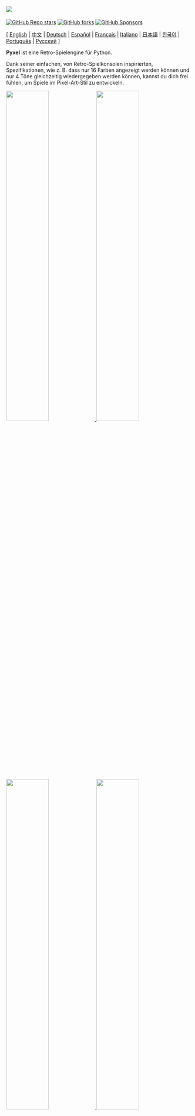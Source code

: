   # <img src="images/pyxel_logo_152x64.png">

[![GitHub Repo stars](https://img.shields.io/github/stars/kitao/pyxel?style=social)](https://github.com/kitao/pyxel)
[![GitHub forks](https://img.shields.io/github/forks/kitao/pyxel?style=social)](https://github.com/kitao/pyxel)
[![GitHub Sponsors](https://img.shields.io/github/sponsors/kitao?label=Sponsor%20me&logo=github%20sponsors&style=social)](https://github.com/sponsors/kitao)

[ [English](../README.md) | [中文](README.cn.md) | [Deutsch](README.de.md) | [Español](README.es.md) | [Français](README.fr.md) | [Italiano](README.it.md) | [日本語](README.ja.md) | [한국어](README.ko.md) | [Português](README.pt.md) | [Русский](README.ru.md) ]

**Pyxel** ist eine Retro-Spielengine für Python.

Dank seiner einfachen, von Retro-Spielkonsolen inspirierten, Spezifikationen, wie z. B. dass nur 16 Farben angezeigt werden können und nur 4 Töne gleichzeitig wiedergegeben werden können, kannst du dich frei fühlen, um Spiele im Pixel-Art-Stil zu entwickeln.

<a href="../pyxel/examples/01_hello_pyxel.py" target="_blank">
<img src="images/01_hello_pyxel.gif" width="48%">
</a>

<a href="../pyxel/examples/02_jump_game.py" target="_blank">
<img src="images/02_jump_game.gif" width="48%">
</a>

<a href="../pyxel/examples/03_draw_api.py" target="_blank">
<img src="images/03_draw_api.gif" width="48%">
</a>

<a href="../pyxel/examples/04_sound_api.py" target="_blank">
<img src="images/04_sound_api.gif" width="48%">
</a>

<a href="images/image_tilemap_editor.gif" target="_blank">
<img src="images/image_tilemap_editor.gif" width="48%">
</a>

<a href="images/sound_music_editor.gif" target="_blank">
<img src="images/sound_music_editor.gif" width="48%">
</a>

Die Spezifikationen von Pyxel beziehen sich auf die genialen [PICO-8](https://www.lexaloffle.com/pico-8.php) und [TIC-80](https://tic.computer/).

Pyxel ist quelloffen und kostenlos zu verwenden. Fang an, ein Retro-Spiel mit Pyxel zu entwickeln!

## Spezifikationen

- Läuft unter Windows, Mac, und Linux
- Programming with Python
- 16 color palette
- 3 Image-Banks in der Größe 256x256
- 256x256 große 8 Tilemaps
- 4 Kanäle mit 64 definierbaren Tönen
- 8 Musikspuren, die beliebige Klänge kombinieren können
- Tastatur-, Maus- und Gamepad-Eingaben
- Bild- und Toneditor

### Farbpalette

<img src="images/05_color_palette.png">

<img src="images/pyxel_palette.png">

## Installationsanleitung

Es gibt zwei Arten von Pyxel, eine Package-Version und eine Standalone-Version.

### Install Packaged Version

Die Package-Version von Pyxel nutzt Pyxel als ein Python Extension Modul.

Empfohlen für diejenigen, die mit der Verwaltung von Python-Paketen mit dem `pip`-Befehl vertraut sind oder die vollwertige Python-Anwendungen entwickeln wollen.

**Windows**

Nach der Installation von [Python3](https://www.python.org/) (Version 3.7 oder höher), führe folgenden Befehl aus:

```sh
pip install -U pyxel
```

**Mac**

Nach der Installation von [Python3](https://www.python.org/) (version 3.7oder höher), führe folgenden Befehl aus:

```sh
pip3 install -U pyxel
```

**Linux**

Nach der Installation des SDL2-Packages (`libsdl2-dev` für Ubuntu), [Python3](https://www.python.org/) (version 3.7 oder höher) und `python3-pip`, führe folgenden Befehl aus:

```sh
sudo pip3 install -U pyxel
```

Wenn das oben genannte nicht funktioniert, versuche Pyxel selber zu kompilieren, indem du die folgenden Schritte befolgst, wofür `cmake` und `rust` installiert werden müssen:

```sh
git clone https://github.com/kitao/pyxel.git
cd pyxel
make clean all
sudo pip3 install .
```

### Installation der Standalone-Version

Die Standalone-Version von Pyxel verwendet Pyxel als eigenständiges Werkzeug, das nicht von Python abhängig ist.

Empfohlen für diejenigen, die einfach mit dem Programmieren beginnen wollen, ohne sich um Python-Einstellungen zu kümmern, oder für diejenigen, die sofort Pyxel-Spiele spielen wollen.

**Windows**

Lade die neueste Version des Windows-Installationsprogramms (`pyxel-[version]-windows-setup.exe`) von der [Download-Seite](https://github.com/kitao/pyxel/releases) herunter.

**Mac**

Nach der Installation von [Homebrew](https://brew.sh/), führe folgenden Befehl aus:

```sh
brew tap kitao/pyxel
brew install pyxel
```

**Linux**

Nach der Installation des SDL2-Packages (`libsdl2-dev` für Ubuntu) und [Homebrew](https://brew.sh/), führe folgenden Befehl aus:

```sh
brew tap kitao/pyxel
brew install pyxel
```

Falls die oben gennanten Schritte nicht funktionieren, versuche die Package-Version selber zu kompilieren.

### Try Pyxel Examples

Nach der Installation von Pyxel kannst du die Beispiele von Pyxel mit dem folgenden Befehl in das aktuelle Verzeichnis kopieren:

```sh
pyxel copy_examples
```

Die zu kopierenden Beispiele lauten wie folgt:

- [01_hello_pyxel.py](../pyxel/examples/01_hello_pyxel.py) - Einfaches Fenster
- [02_jump_game.py](../pyxel/examples/02_jump_game.py) - Spring Spiel mit Pyxel-Ressource-Datei
- [03_draw_api.py](../pyxel/examples/03_draw_api.py) - Demonstration der Zeichen-APIs
- [04_sound_api.py](../pyxel/examples/04_sound_api.py) - Demonstration of Sound-APIs
- [05_color_palette.py](../pyxel/examples/05_color_palette.py) - Farbpalleten Liste
- [06_click_game.py](../pyxel/examples/06_click_game.py) - Maus-Klick-Spiel
- [07_snake.py](../pyxel/examples/07_snake.py) - Snake mit BGM
- [08_triangle_api.py](../pyxel/examples/08_triangle_api.py) - Demonstration of triangle drawing APIs
- [09_shooter.py](../pyxel/examples/09_shooter.py) - Shoot'em up mit Displayübergängen
- [10_platformer.py](../pyxel/examples/10_platformer.py) - Side-Scroller Platform Spiel mit Karte
- [11_offscreen.py](../pyxel/examples/11_offscreen.py) - Offscreen rendering with Image class
- [30SecondsOfDaylight.pyxapp](images/30SecondsOfDaylight.gif) - 1st Pyxel Jam winning game by [Adam](https://twitter.com/helpcomputer0)
- [megaball](images/megaball.gif) - Arcade ball physics game by [Adam](https://twitter.com/helpcomputer0)

Führe eines der Beispiele mit folgendem Befehl aus:

```sh
cd pyxel_examples
pyxel run 01_hello_pyxel.py
pyxel play 30SecondsOfDaylight.pyxapp
```

## Verwendung

### Eine Pyxel-Anwendung erstellen

Nachdem du das Pyxel-Modul in Ihr Python-Skript importiert hast, gib zunächst die Fenstergröße mit der Funktion `init` an und starten dann die Pyxel-Anwendung mit der Funktion `run`.

```python
import pyxel

pyxel.init(160, 120)

def update():
    if pyxel.btnp(pyxel.KEY_Q):
        pyxel.quit()

def draw():
    pyxel.cls(0)
    pyxel.rect(10, 10, 20, 20, 11)

pyxel.run(update, draw)
```

Die Argumente der Funktion `run` sind die `update` Funktion, um jedes Bild zu aktualisieren, und die Funktion `draw`, um den Bildschirm bei Bedarf zu zeichnen.

In einer tatsächlichen Anwendung ist es empfehlenswert, den Pyxel-Code in eine Klasse zu verpacken, wie unten dargestellt:

```python
import pyxel

class App:
    def __init__(self):
        pyxel.init(160, 120)
        self.x = 0
        pyxel.run(self.update, self.draw)

    def update(self):
        self.x = (self.x + 1) % pyxel.width

    def draw(self):
        pyxel.cls(0)
        pyxel.rect(self.x, 0, 8, 8, 9)

App()
```

Es ist auch möglich, einfachen Code zu schreiben, der die Funktionen `show` und `flip` verwendet, um einfache Grafiken und Animationen zu zeichnen.

Die Funktion `show` zeigt das Fenster an und wartet, bis die Taste `Esc` gedrückt wird.

```python
import pyxel

pyxel.init(120, 120)
pyxel.cls(1)
pyxel.circb(60, 60, 40, 7)
pyxel.show()
```

Die Funktion "flip" aktualisiert den Bildschirm einmal.

```python
import pyxel

pyxel.init(120, 80)

while True:
    pyxel.cls(3)
    pyxel.rectb(pyxel.frame_count % 160 - 40, 20, 40, 40, 7)
    pyxel.flip()
```

### Pyxel-Anwendung ausführen

Das erstellte Python-Skript kann mit dem folgenden Befehl ausgeführt werden:

```sh
pyxel run PYTHON_SCRIPT_FILE
```

In der Package-Version kann es wie ein normales Python-Skript ausgeführt werden:

```sh
cd pyxel_examples
python3 PYTHON_SCRIPT_FILE
```

(Für Windows, gib `python` anstatt `python3` ein)

### Shortcuts

Die folgenden Shortcuts können eingegeben werden, während eine Pyxel-Anwendung läuft:

- `Esc`<br>
Schließt die Anwendung
- `Alt(Option)+1`<br>
Speichert einen Screenshot zum Desktop
- `Alt(Option)+2`<br>
Setzt die Startzeit für die Aufnahme des Bildschirmaufzeichnung zurück
- `Alt(Option)+3`<br>
Speichert die Bildschirmaufzeichnung zum Desktop (bis zu 10 Sekunden)
- `Alt(Option)+0`<br>
Umschalten des Leistungsmonitors (fps, Updatezeit und Framezeit)
- `Alt(Option)+Enter`<br>
Fullscreen umschalten

### Wie man eine Ressource erstellt

Der Pyxel Editor kann Bilder und Töne erstellen, die in einer Pyxel-Anwendung verwendet werden.

Starte den Editor mit folgendem Befehl:

```sh
pyxel edit [PYXEL_RESOURCE_FILE]
```

Wenn die angegebene Pyxel-Datei (.pyxres) existiert, wird die Datei geladen, wenn nicht, wird eine neue Datei mit dem angegebenen Namen erstellt. Wenn die Datei nicht angegeben wird, lautet der Name my_resource.pyxres.

Nach dem Start des Pyxel-Editors kann die Datei durch Drag-and-Drop einer anderen Ressourcendatei gewechselt werden. Wenn die Taste ``Strg(Cmd)`` während des Drag-and-Drops gedrückt wird, wird nur der Ressourcentyp (Bild/Tilemap/Sound/Musik), der gerade bearbeitet wird, geladen. Das ermöglicht es, mehrere Ressourcendateien zu einer einzigen zu kombinieren.

Die erstellte Ressourcendatei kann mit der Funktion `load` geladen werden.

Der Pyxel Editor hat die folgenden Bearbeitungsmodi

**Bildeditor:**

Der Modus zum Editieren von Image Banks.

<img src="images/image_editor.gif">

Per Drag-and-Drop einer Bild-Datei (png/gif/jpeg) auf das Bildeditor-Fenster kann das Bild in die aktuell ausgewählte Image-Bank geladen werden.

**Tilemap-Editor:**

Der Modus zum editieren von Tilemaps in welcher Bilder aus der Image Bank in einem Tile-Pattern arrangiert sind.

<img src="images/tilemap_editor.gif">

**Sound-Editor:**

Der Modus um Sounds zu editieren.

<img src="images/sound_editor.gif">

**Musik-Editor:**

Der Modus um Sounds in Wiedergabereihenfolge zu Musik zusammenzufügen.

<img src="images/music_editor.gif">

### Andere Methoden der Ressourcenerstellung

Pyxel-Bilder und Tilemaps können auch mit den folgenden Methoden erstellt werden:

- Erstelle ein Bild aus einer Liste strings mit der `Image.set` Funktion oder der `Tilemap.set` Funktion.
- Lade eine Bild-Datei (png/gif/jpeg) in die Pyxel-Palette mit der `Image.load` Funktion.

Pyxel-Sounds können auch mit der folgenden Methode erstellt werden:

- Erstelle einen Sound aus einem String mit der `Sound.set` Funktion oder der `Music.set` Funktion.

Bitte lesen Sie die API-Referenz für die Verwendung dieser Funktionen.

### Wie man seine Pyxel-Applikation teilen kann

Pyxel unterstützt ein spezielles Dateiformat für das Teilen von Pyxel-Anwendungen (Pyxel application file), das plattformübergreifend funktioniert.

Erstelle die Pyxel-Anwendungsdatei (.pyxapp) mit folgendem Befehl:

```sh
pyxel package APP_ROOT_DIR STARTUP_SCRIPT_FILE
```

Wenn die Anwendung Ressourcen oder zusätzliche Module enthalten soll, legen Sie diese in den Anwendungsordner.

Die erstellte Anwendungsdatei kann mit dem folgenden Befehl ausgeführt werden:

```sh
pyxel play PYXEL_APP_FILE
```

## API-Referenz

### System

- `width`, `height`<br>
Die Breite und Höhe des Fensters

- `frame_count`<br>
Die Anzahl der bereits gezeigten Bilder

- `init(width, height, [title], [fps], [quit_key], [capture_scale], [capture_sec])`<br>
Initialisiere die Bildschirmgröße der Pyxel-Anwendung  (`width`, `height`). Folgenden kann als Option engegeben werden: den Titel des Fensters mit `title`, die Framerate mit `fps`, die Taste zum Beenden des Programms `quit_key`, the scale of the screen capture with `capture_scale`, und die maximale Aufnahmezeit des Bildschirmaufnahmevideos mit `capture_sec`.<br>
z.B. `pyxel.init(160, 120, title="My Pyxel App", fps=60, quit_key=pyxel.KEY_NONE, capture_scale=3, capture_sec=0)`

- `run(update, draw)`<br>
Starte das Pyxel-Programm und rufe die Funktion `update` zum Updaten des Bildschirms und die `draw` Funktion zum anzeigen.

- `show()`<br>
Zeige das Fenster und warte bis die `Esc` Taste gedrückt wird. (Nicht in normalen Anwendungen benutzen)

- `flip()`<br>
Updatet das Fenster ein mal. (Nicht in normalen Anwendungen benutzen)

- `quit()`<br>
Beende das Pyxel-Programm.

### Ressourcen

- `load(filename, [image], [tilemap], [sound], [music])`<br>
Lade die Ressourcen-Datei (.pyxres). Falls ``False`` für den Ressourcentyp angegeben ist (``image/tilemap/sound/music``), wird die Ressource nicht geladen.

### Eingabe
- `mouse_x`, `mouse_y`<br>
Die aktuelle Position der Maus

- `mouse_wheel`<br>
Der aktuelle Wert des Scrollrads

- `btn(key)`<br>
Return `True` falls `key` gedrückt ist, sonst return `False` ([Liste der Schlüsseldefinitionen](../pyxel/__init__.pyi))

- `btnp(key, [hold], [period])`<br>
Return `True` falls `key` gedrückt ist, sonst return `False`. Wenn `hold` und `period` angegeben sind, wird `True` am `period` Bildintervall returned, falls `key` für mehr als `hold` Frames gedrückt ist

- `btnr(key)`<br>
Return `True` falls `key` in dem Frame losgelassen wird, sonst return `False`

- `mouse(visible)`<br>
Falls `visible`  `True` ist, zeige den Mauscursor. Falls `False`, verstecke ihn. Obwohl man den Cursor dann nicht sehen kann, wird seine Position geupdated

### Grafiken

- `colors`<br>
Liste der Anzeigefarben der Palette. Die Anzeigefarbe wird durch einen numerischen 24-Bit-Wert angegeben. Verwende `colors.from_list` und `colors.to_list`, um Python-Listen direkt zuzuweisen und abzurufen.<br>
z.B. `org_colors = pyxel.colors.to_list(); pyxel.colors[15] = 0x112233; pyxel.colors.from_list(org_colors)`

- `image(img)`<br>
Bediene die Image-Bank `img` (0-2). (Siehe die Klasse Image)<br>
z.B. `pyxel.image(0).load(0, 0, "title.png")`

- `tilemap(tm)`<br>
Bediene die Tilemap `tm`(0-7) (siehe die Tilemap class)

- `clip(x, y, w, h)`<br>
Setze den Bildausschnitt von (`x`, `y`) zu Breite `w` und Höhe `h`. Setze den Bildausschnitt zurück zum Follbild mit `clip()`

- `camera(x, y)`<br>
Change the upper left corner coordinates of the screen to (`x`, `y`). Reset the upper left corner coordinates to (`0`, `0`) with `camera()`.

- `pal(col1, col2)`<br>
Ersetze Farbe `col1` mit `col2` beim zeichnen. Mit `pal()` lässt sich die Pallete auf die initiale zurücksetzen

- `cls(col)`<br>
Das Fenster mit der Farbe `col` füllen

- `pget(x, y)`<br>
Erhalte den Pixel an der Position (`x`, `y`).

- `pset(x, y, col)`<br>
Zeichne einen Pixel der Farbe `col` an der Position (`x`, `y`)

- `line(x1, y1, x2, y2, col)`<br>
Zeichne eine Linie der Farbe `col` von (`x1`, `y1`) bis (`x2`, `y2`)

- `rect(x, y, w, h, col)`<br>
Zeichne ein Rechteck der Breite `w`, Höhe `h` und Farbe `col` ausgehend von (`x`, `y`)

- `rectb(x, y, w, h, col)`<br>
Zeichne die Umrisse eines Rechtecks der Breite `w`, Höhe `h` und Farbe `col` ausgehend von (`x`, `y`)

- `circ(x, y, r, col)`<br>
Zeichne einen Kreis mit dem Radius `r` und Farbe `col` an der Stelle (`x`, `y`)

- `circb(x, y, r, col)`<br>
Zeichne die Umrisse eines Kreises mit dem Radius `r` und Farbe `col` an der Stelle (`x`, `y`)

- `tri(x1, y1, x2, y2, x3, y3, col)`<br>
Zeichne ein Dreieck mit den Scheitelpunkten (`x1`, `y1`), (`x2`, `y2`), (`x3`, `y3`) und Farbe `col`

- `trib(x1, y1, x2, y2, x3, y3, col)`<br>
Zeichne die Umrisse eines Dreiecks mit den Scheitelpunkten (`x1`, `y1`), (`x2`, `y2`), (`x3`, `y3`) und Farbe `col`

- `blt(x, y, img, u, v, w, h, [colkey])`<br>
Kopiere eine Region der Größe (`w`, `h`) von (`u`, `v`) des Image Banks `img`(0-2) zur Position (`x`, `y`). Falls `w` und/oder `h` negativ ist, wird der Ausschnitt horizontal und/oder vertical gespiegelt. Falls `colkey` angegeben ist, wird der Auschnitt als transparentes Farbe behandelt

<img src="images/blt_figure.png">

- `bltm(x, y, tm, u, v, w, h, [colkey])`<br>
Copy the region of size (`w`, `h`) from (`u`, `v`) of the tilemap `tm` (0-7) to (`x`, `y`). If negative value is set for `w` and/or `h`, it will reverse horizontally and/or vertically. If `colkey` is specified, treated as transparent color. The size of a tile is 8x8 pixels and is stored in a tilemap as a tuple of `(tile_x, tile_y)`.

<img src="images/bltm_figure.png">

- `text(x, y, s, col)`<br>
Zeichne einen String `s` der Farbe `col` bei (`x`, `y`)

### Audio

- `sound(snd)`<br>
Bediene den Ton `snd`(0-63). (siehe die Sound class).<br>
z.B. `pyxel.sound(0).speed = 60`

- `music(msc)`<br>
Bediene die Musik `msc`(0-7) (siehe die Music class)

- `play_pos(ch)`<br>
Ermittelt die Tonwiedergabeposition des Kanals `ch` (0-3) als Tupel von `(Ton-Nr., Noten-Nr.)`. Gibt `None` zurück, wenn die Wiedergabe gestoppt ist.

- `play(ch, snd, loop=False)`<br>
Spielt den Ton `snd` (0-63) auf Kanal `ch` (0-3). Falls `snd` eine Liste ist, wird es in der Reihenfolge abgespielt. Falls `True` für `loop` angeben ist, wird eine Schleifenwiedergabe durchgeführt.

- `playm(msc, loop=False)`<br>
Spielt die Musik `msc` (0-7). Falls `True` für `loop` angegeben ist, wird eine Schleifenwiedergabe durchgeführt.

- `stop([ch])`<br>
Stoppt die Wiedergabe des angegebenen Kanals `ch` (0-3). `stop()`, um die Wiedergabe aller Kanäle zu stoppen.

- `play_pos(ch)`<br>
Erhalte die Sound-Playback-Position des Kanals `ch`. Die 100's und 1000's zeigen die Soundnummer und die 1's und 10's zeigen die Notennummer. Wenn playback gestoppt ist, return `-1`

### Image Klasse

- `width`, `height`<br>
Die Breite und Höhe des Bildes

- `data`<br>
Die Daten des Bildes (256x256 zweidimensionale list)

- `get(x, y)`<br>
Erhalte die Daten des Bildes an der Position (`x`, `y`)

- `set(x, y, data)`<br>
Setzen des Bildes an (`x`, `y`) durch eine Liste von strings.<br>
z.B. `pyxel.image(0).set(10, 10, ["0123", "4567", "89ab", "cdef"])`

- `load(x, y, filename)`<br>
Lade die Bild-Datei (png/gif/jpeg) at (`x`, `y`).

### Tilemap Klasse

- `width`, `height`<br>
Die Breite und Höhe der Tilemap

- `refimg`<br>
Die von der Tilemap referenzierte Image-Bank (0-2)

- `set(x, y, data)`<br>
Setzen der Tilemap an (`x`, `y`) durch eine Liste von strings.<br>
z.B. `pyxel.tilemap(0).set(0, 0, ["000102", "202122", "a0a1a2", "b0b1b2"])`

- `pget(x, y)`<br>
Gibt die Tile bei (`x`, `y`). Ein Tile ist eine Tuple von `(tile_x, tile_y)`.

- `pset(x, y, tile)`<br>
Zeichne eine `tile` bei (`x`, `y`). Ein Tile ist eine Tuple von `(tile_x, tile_y)`.

### Sound Klasse

- `notes`<br>
Liste der Noten (0-127). Je höher die Zahl, desto höher die Tonhöhe, und bei 33 wird sie zu "A2" (440Hz). Der Rest ist -1.

- `tones`<br>
Liste der Töne (0:Triangle/ 1:Square / 2:Pulse / 3: Noise)

- `volumes`<br>
Liste von Lautstärken (0-7)

- `effects`<br>
Liste von Effekten (0:None / 1:Slide / 2:Vibrato / 3:FadeOut)

- `speed`<br>
Abspielgeschwindigkeit. 1 ist die schnellste, und je größer die Zahl, desto langsamer die Wiedergabegeschwindigkeit. Bei 120 entspricht die Länge einer Note 1 Sekunde.

- `set(notes, tones, volumes, effects, speed)`<br>
Legt Noten, Töne, Lautstärken und Effekte mit einer Zeichenfolge fest. Wenn die Länge der Töne, Lautstärken und Effekte kürzer ist als die der Noten, wird sie von Anfang an wiederholt.

- `set_notes(notes)`<br>
Setzt die Noten mit einem string aus 'CDEFGAB'+'#-'+'0123' oder 'R'. Groß- und Kleinschreibung sowie Leerzeichen werden ignoriert.<br>
z.B. `pyxel.sound(0).set_note("G2B-2D3R RF3F3F3")`

- `set_tones(tones)`<br>
Setzt die Töne mit einem string aus 'TSPN'. Groß- und Kleinschreibung sowie Leerzeichen werden ignoriert.<br>
z.B. `pyxel.sound(0).set_tone("TTSS PPPN")`

- `set_volumes(volumes)`<br>
Setzt die Lautstärke mit einer Zeichenkette aus '01234567'.  Groß- und Kleinschreibung sowie Leerzeichen werden ignoriert.<br>
z.B. `pyxel.sound(0).set_volume("7777 7531")`

- `set_effects(effects)`<br>
Setzt die Effekte mit einer Zeichenkette aus 'NSVF'. Groß- und Kleinschreibung sowie Leerzeichen werden ignoriert.<br>
z.B. `pyxel.sound(0).set_effect("NFNF NVVS")`

### Musik Klasse

- `sequences`<br>
Zweidimensionale Liste von Klängen (0-63), aufgelistet nach der Anzahl der Kanäle

- `set(seq0, seq1, seq2, seq3)`<br>
Setzt die Tonlisten (0-63) für alle Kanäle fest. Wenn eine leere Liste angegeben wird, wird dieser Kanal nicht für die Wiedergabe verwendet.<br>
z.B. `pyxel.music(0).set([0, 1], [2, 3], [4], [])`

### Advanced APIs

Pyxel verfügt über "fortgeschrittene APIs", die in dieser Referenz nicht erwähnt werden, weil sie "Benutzer verwirren können" oder "spezielles Wissen zur Nutzung erfordern".

Wenn du mit deinen Fähigkeiten vertraut bist, versuche [hiermit](../pyxel/__init__.pyi) als Anhaltspunkt erstaunliche Werke zu schaffen!

## Wie du beitragen kannst

### Ein Issue einreichen

Verwende den [Issue Tracker] (https://github.com/kitao/pyxel/issues), um Fehlerberichte und Funktions-/Erweiterungswünsche einzureichen. Vergewissere dich vor dem Einreichen eines neuen Problems, dass es kein ähnliches offenes Problem gibt.

### Manuelles Testen

Jeder, der den Code manuell testet und Fehler oder Verbesserungsvorschläge im [Issue Tracker](https://github.com/kitao/pyxel/issues) meldet, ist herzlich willkommen!

### Pull Request einreichen

Patches/Fixes werden in Form von Pull Requests (PRs) akzeptiert. Stellen Sie sicher, dass das Problem, auf das sich der Pull Request bezieht, im Issue Tracker offen ist.

Bei einem eingereichten Pull-Request wird davon ausgegangen, dass der Veröffentlichung unter der [MIT Lizenz](../LICENSE) zugestimmt wird.

## Weitere Informationen

- [Q&A](https://github.com/kitao/pyxel/wiki/Pyxel-Q&A)
- [User Examples](https://github.com/kitao/pyxel/wiki/Pyxel-User-Examples)
- [Discord Server (English)](https://discord.gg/FC7kUZJ)
- [Discord Server (Japanese - 日本語版)](https://discord.gg/qHA5BCS)

## Lizenz

Pyxel steht unter der [MIT-Lizenz](../LICENSE). Es kann innerhalb proprietärer Software wiederverwendet werden, vorausgesetzt, dass alle Kopien der Software oder ihrer wesentlichen Teile eine Kopie der Bedingungen der MIT-Lizenz und auch einen Copyright-Hinweis enthalten.

## Sponsoren Werben

Pyxel sucht Sponsoren auf GitHub Sponsors. Ziehen Sie in Erwägung, Pyxel für die fortlaufende Wartung und Funktionserweiterungen zu sponsern. Sponsoren können sich über Pyxel als Vorteil beraten. Weitere Informationen finden Sie [hier](https://github.com/sponsors/kitao).
